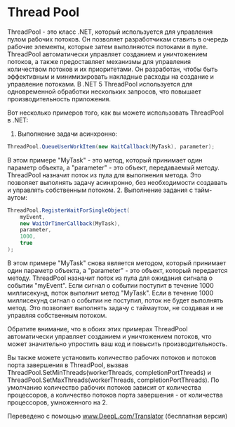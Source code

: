 # Thread Pool
ThreadPool - это класс .NET, который используется для управления пулом рабочих потоков. Он позволяет разработчикам ставить в очередь рабочие элементы, которые затем выполняются потоками в пуле. ThreadPool автоматически управляет созданием и уничтожением потоков, а также предоставляет механизмы для управления количеством потоков и их приоритетами. Он разработан, чтобы быть эффективным и минимизировать накладные расходы на создание и управление потоками. В .NET 5 ThreadPool используется для одновременной обработки нескольких запросов, что повышает производительность приложения.

Вот несколько примеров того, как вы можете использовать ThreadPool в .NET:
1. Выполнение задачи асинхронно:
```cs
ThreadPool.QueueUserWorkItem(new WaitCallback(MyTask), parameter);
```
В этом примере "MyTask" - это метод, который принимает один параметр объекта, а "parameter" - это объект, передаваемый методу. ThreadPool назначит поток из пула для выполнения метода. Это позволяет выполнять задачу асинхронно, без необходимости создавать и управлять собственным потоком.
2. Выполнение задания с тайм-аутом:
```cs
ThreadPool.RegisterWaitForSingleObject(
    myEvent, 
    new WaitOrTimerCallback(MyTask), 
    parameter, 
    1000, 
    true
);
```
В этом примере "MyTask" снова является методом, который принимает один параметр объекта, а "parameter" - это объект, который передается методу. ThreadPool назначит поток из пула для ожидания сигнала о событии "myEvent". Если сигнал о событии поступит в течение 1000 миллисекунд, поток выполнит метод "MyTask". Если в течение 1000 миллисекунд сигнал о событии не поступил, поток не будет выполнять метод. Это позволяет выполнять задачу с таймаутом, не создавая и не управляя собственным потоком.

Обратите внимание, что в обоих этих примерах ThreadPool автоматически управляет созданием и уничтожением потоков, что может значительно упростить ваш код и повысить производительность.

Вы также можете установить количество рабочих потоков и потоков порта завершения в ThreadPool, вызвав ThreadPool.SetMinThreads(workerThreads, completionPortThreads) и ThreadPool.SetMaxThreads(workerThreads, completionPortThreads). По умолчанию количество рабочих потоков зависит от количества процессоров, а количество потоков порта завершения - от количества процессоров, умноженного на 2.

Переведено с помощью www.DeepL.com/Translator (бесплатная версия)
